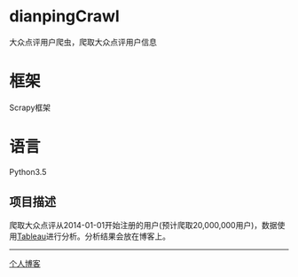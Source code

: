 # dianpingCrawl
大众点评用户爬虫，爬取大众点评用户信息

# 框架
Scrapy框架

# 语言
Python3.5

## 项目描述
爬取大众点评从2014-01-01开始注册的用户(预计爬取20,000,000用户)，数据使用[Tableau](https://www.tableau.com/zh-cn)进行分析。分析结果会放在博客上。
___
[个人博客](https://hlpassion.github.io/)